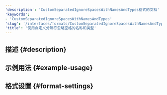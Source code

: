 ```yaml
---
'description': 'CustomSeparatedIgnoreSpacesWithNamesAndTypes格式的文档'
'keywords':
- 'CustomSeparatedIgnoreSpacesWithNamesAndTypes'
'slug': '/interfaces/formats/CustomSeparatedIgnoreSpacesWithNamesAndTypes'
'title': '使用自定义分隔符忽略空格的名称和类型'
---
```




## 描述 {#description}

## 示例用法 {#example-usage}

## 格式设置 {#format-settings}
